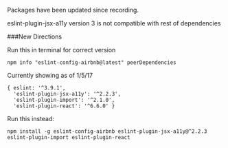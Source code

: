 Packages have been updated since recording. 

eslint-plugin-jsx-a11y version 3 is not compatible with rest of dependencies 

###New Directions

Run this in terminal for correct version

```
npm info "eslint-config-airbnb@latest" peerDependencies
```

Currently showing as of 1/5/17
```
{ eslint: '^3.9.1',
  'eslint-plugin-jsx-a11y': '^2.2.3',
  'eslint-plugin-import': '^2.1.0',
  'eslint-plugin-react': '^6.6.0' }
```

Run this instead: 

```
npm install -g eslint-config-airbnb eslint-plugin-jsx-a11y@^2.2.3 eslint-plugin-import eslint-plugin-react
```
